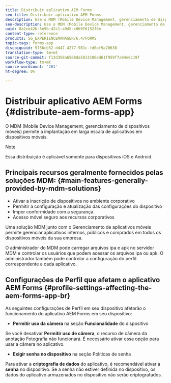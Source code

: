 ```yaml
---
title: Distribuir aplicativo AEM Forms
seo-title: Distribuir aplicativo AEM Forms
description: Use o MDM (Mobile Device Management, gerenciamento de dispositivos móveis) para a implantação em larga escala de aplicativos em dispositivos móveis.
seo-description: Use o MDM (Mobile Device Management, gerenciamento de dispositivos móveis) para a implantação em larga escala de aplicativos em dispositivos móveis.
uuid: 8a2ce42b-5e9b-42c1-a945-c069f6152f6e
content-type: reference
products: SG_EXPERIENCEMANAGER/6.4/FORMS
topic-tags: forms-app
discoiquuid: 5756cb52-dd47-4277-981c-fd0af9a20638
translation-type: tm+mt
source-git-commit: f13d358a6508da5813186ed61f959f7a84e6c19f
workflow-type: tm+mt
source-wordcount: '261'
ht-degree: 0%

---
```



# Distribuir aplicativo AEM Forms {#distribute-aem-forms-app}

O MDM (Mobile Device Management, gerenciamento de dispositivos móveis) permite a implantação em larga escala de aplicativos em dispositivos móveis.

>[!NOTE]
>
>Essa distribuição é aplicável somente para dispositivos iOS e Android.

## Principais recursos geralmente fornecidos pelas soluções MDM: {#main-features-generally-provided-by-mdm-solutions}

* Ativar a inscrição de dispositivos no ambiente corporativo
* Permitir a configuração e atualização das configurações do dispositivo
* Impor conformidade com a segurança.
* Acesso móvel seguro aos recursos corporativos

Uma solução MDM junto com o Gerenciamento de aplicativos móveis permite gerenciar aplicativos internos, públicos e comprados em todos os dispositivos móveis da sua empresa.

O administrador do MDM pode carregar arquivos ipa e apk no servidor MDM e controlar os usuários que podem acessar os arquivos ipa ou apk. O administrador também pode controlar a configuração do perfil correspondente a cada aplicativo.

## Configurações de Perfil que afetam o aplicativo AEM Forms {#profile-settings-affecting-the-aem-forms-app-br}

As seguintes configurações de Perfil em seu dispositivo afetarão o funcionamento do aplicativo AEM Forms em seu dispositivo:

* **Permitir uso da câmera** na seção **Funcionalidade** do dispositivo

Se você desativar **Permitir uso de câmera**, o recurso de câmera da anotação [](/help/forms/using/add-attachments.md) Fotografia não funcionará. É necessário ativar essa opção para usar a câmera no aplicativo.

* **Exigir senha no dispositivo** na seção Políticas de senha

Para ativar a **criptografia de dados** do aplicativo, é recomendável ativar a **senha** no dispositivo. Se a senha não estiver definida no dispositivo, os dados do aplicativo armazenados no dispositivo não serão criptografados.
